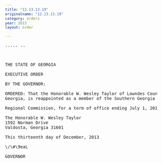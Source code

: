 ```yaml
---
title: "12.13.13.19"
originalname: "12.13.13.19"
category: orders
year: 2013
layout: order

---
```

<pre>
..... ..

  

THE STATE OF GEORGIA

EXECUTIVE ORDER

BY THE GOVERNOR:

ORDERED: That the Honorable W. Wesley Taylor of Lowndes County,
Georgia, is reappointed as a member of the Southern Georgia

Regional Commission, for a term of office ending July 1, 2015.

The Honorable W. Wesley Taylor
1592 Norman Drive
Valdosta, Georgia 31601

This thirteenth day of December, 2013

\/\#\9eaL

GOVERNOR

</pre>
